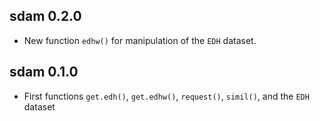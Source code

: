 ## sdam 0.2.0

* New function `edhw()` for manipulation of the `EDH` dataset.

## sdam 0.1.0

* First functions `get.edh()`, `get.edhw()`, `request()`, `simil()`, and the `EDH` dataset

